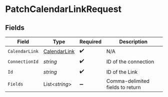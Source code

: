 # PatchCalendarLinkRequest


## Fields

| Field                                                   | Type                                                    | Required                                                | Description                                             |
| ------------------------------------------------------- | ------------------------------------------------------- | ------------------------------------------------------- | ------------------------------------------------------- |
| `CalendarLink`                                          | [CalendarLink](../../Models/Components/CalendarLink.md) | :heavy_check_mark:                                      | N/A                                                     |
| `ConnectionId`                                          | *string*                                                | :heavy_check_mark:                                      | ID of the connection                                    |
| `Id`                                                    | *string*                                                | :heavy_check_mark:                                      | ID of the Link                                          |
| `Fields`                                                | List<*string*>                                          | :heavy_minus_sign:                                      | Comma-delimited fields to return                        |